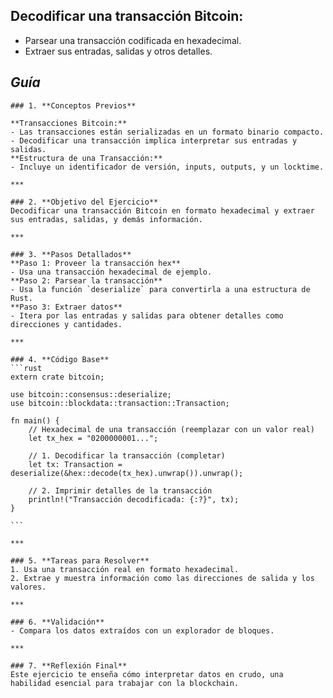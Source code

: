 ## **Decodificar una transacción Bitcoin:**

   - Parsear una transacción codificada en hexadecimal.
   - Extraer sus entradas, salidas y otros detalles.

  ## **_Guía_**

    ### 1. **Conceptos Previos**

    **Transacciones Bitcoin:**
    - Las transacciones están serializadas en un formato binario compacto.
    - Decodificar una transacción implica interpretar sus entradas y salidas.
    **Estructura de una Transacción:**
    - Incluye un identificador de versión, inputs, outputs, y un locktime.

    ***
    
    ### 2. **Objetivo del Ejercicio**
    Decodificar una transacción Bitcoin en formato hexadecimal y extraer sus entradas, salidas, y demás información.
    
    ***
    
    ### 3. **Pasos Detallados**
    **Paso 1: Proveer la transacción hex**
    - Usa una transacción hexadecimal de ejemplo.
    **Paso 2: Parsear la transacción**
    - Usa la función `deserialize` para convertirla a una estructura de Rust.
    **Paso 3: Extraer datos**
    - Itera por las entradas y salidas para obtener detalles como direcciones y cantidades.
    
    ***
    
    ### 4. **Código Base**
    ```rust
    extern crate bitcoin;

    use bitcoin::consensus::deserialize;
    use bitcoin::blockdata::transaction::Transaction;

    fn main() {
        // Hexadecimal de una transacción (reemplazar con un valor real)
        let tx_hex = "0200000001...";

        // 1. Decodificar la transacción (completar)
        let tx: Transaction = deserialize(&hex::decode(tx_hex).unwrap()).unwrap();

        // 2. Imprimir detalles de la transacción
        println!("Transacción decodificada: {:?}", tx);
    }

    ```
    
    ***
    
    ### 5. **Tareas para Resolver**
    1. Usa una transacción real en formato hexadecimal.
    2. Extrae y muestra información como las direcciones de salida y los valores.
    
    ***
    
    ### 6. **Validación**
    - Compara los datos extraídos con un explorador de bloques.
    
    ***
    
    ### 7. **Reflexión Final**
    Este ejercicio te enseña cómo interpretar datos en crudo, una habilidad esencial para trabajar con la blockchain.

